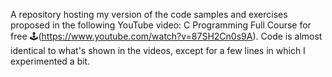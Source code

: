 A repository hosting my version of the code samples and exercises proposed in the following YouTube video: C Programming Full Course for free 🕹️(https://www.youtube.com/watch?v=87SH2Cn0s9A).
Code is almost identical to what's shown in the videos, except for a few lines in which I experimented a bit.
